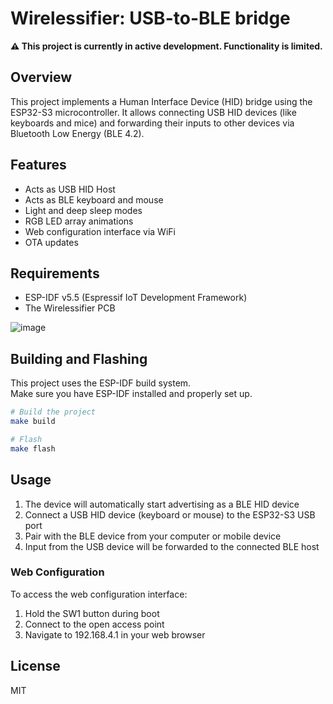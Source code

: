 # Wirelessifier: USB-to-BLE bridge

**⚠️ This project is currently in active development. Functionality is limited.**

## Overview

This project implements a Human Interface Device (HID) bridge using the ESP32-S3 microcontroller. It allows connecting USB HID devices (like keyboards and mice) and forwarding their inputs to other devices via Bluetooth Low Energy (BLE 4.2).

## Features

- Acts as USB HID Host
- Acts as BLE keyboard and mouse
- Light and deep sleep modes 
- RGB LED array animations
- Web configuration interface via WiFi
- OTA updates

## Requirements

- ESP-IDF v5.5 (Espressif IoT Development Framework)
- The Wirelessifier PCB

![image](https://github.com/user-attachments/assets/04ed4701-40f1-4cf3-a14b-b6491a4c47bb)


## Building and Flashing

This project uses the ESP-IDF build system. \
Make sure you have ESP-IDF installed and properly set up.

```bash
# Build the project
make build

# Flash 
make flash
```

## Usage

1. The device will automatically start advertising as a BLE HID device
2. Connect a USB HID device (keyboard or mouse) to the ESP32-S3 USB port
3. Pair with the BLE device from your computer or mobile device
4. Input from the USB device will be forwarded to the connected BLE host

### Web Configuration

To access the web configuration interface:
1. Hold the SW1 button during boot
2. Connect to the open access point
3. Navigate to 192.168.4.1 in your web browser

## License

MIT

